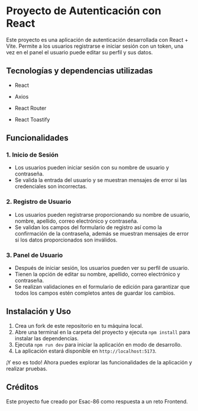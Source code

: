 # Proyecto de Autenticación con React

Este proyecto es una aplicación de autenticación desarrollada con React + Vite. 
Permite a los usuarios registrarse e iniciar sesión con un token, una vez en el panel el usuario puede editar su perfil y sus datos.

## Tecnologías y dependencias utilizadas

- React

- Axios
- React Router 
- React Toastify

## Funcionalidades

### 1. Inicio de Sesión

- Los usuarios pueden iniciar sesión con su nombre de usuario y contraseña.
- Se valida la entrada del usuario y se muestran mensajes de error si las credenciales son incorrectas.

### 2. Registro de Usuario

- Los usuarios pueden registrarse proporcionando su nombre de usuario, nombre, apellido, correo electrónico y contraseña.
- Se validan los campos del formulario de registro así como la confirmación de la contraseña, además se muestran mensajes de error si los datos proporcionados son inválidos.

### 3. Panel de Usuario

- Después de iniciar sesión, los usuarios pueden ver su perfil de usuario.
- Tienen la opción de editar su nombre, apellido, correo electrónico y contraseña.
- Se realizan validaciones en el formulario de edición para garantizar que todos los campos estén completos antes de guardar los cambios.

## Instalación y Uso

1. Crea un fork de este repositorio en tu máquina local.
2. Abre una terminal en la carpeta del proyecto y ejecuta `npm install` para instalar las dependencias.
3. Ejecuta `npm run dev` para iniciar la aplicación en modo de desarrollo.
4. La aplicación estará disponible en `http://localhost:5173`.

¡Y eso es todo! Ahora puedes explorar las funcionalidades de la aplicación y realizar pruebas.

## Créditos

Este proyecto fue creado por Esac-86 como respuesta a un reto Frontend.